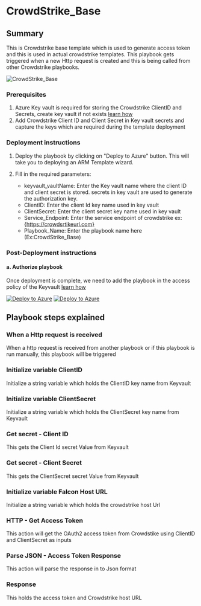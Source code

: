 # CrowdStrike_Base
 ## Summary
This is Crowdstrike base template which is used to generate access token and this is used in actual crowdstrike templates. This playbook gets triggered when a new Http request is created and this is being called from other Crowdstrike playbooks.

![CrowdStrike_Base](https://raw.githubusercontent.com/Azure/Azure-Sentinel/master/Solutions/CrowdStrike%20Falcon%20Endpoint%20Protection/Playbooks/CrowdStrike_Base/images/designerScreenshotLight.png)
### Prerequisites

1. Azure Key vault is required for storing the Crowdstrike ClientID and Secrets, create key vault if not exists [learn how](https://portal.azure.com/#create/Microsoft.Template/uri/https%3A%2F%2Fraw.githubusercontent.com%2FAzure%2Fazure-quickstart-templates%2Fmaster%2Fquickstarts%2Fmicrosoft.keyvault%2Fkey-vault-secret-create%2Fazuredeploy.json)
2. Add Crowdstrike Client ID and Client Secret in Key vault secrets and capture the keys which are required during the template deployment


### Deployment instructions
1. Deploy the playbook by clicking on "Deploy to Azure" button. This will take you to deploying an ARM Template wizard.
2. Fill in the required parameters:

    * keyvault_vaultName: Enter the Key vault name where the client ID and client secret is stored. secrets in key vault are used to generate the authorization key.
    * ClientID: Enter the client Id key name used in key vault
    * ClientSecret: Enter the client secret key name used in key vault
    * Service_Endpoint: Enter the service endpoint of crowdstrike ex: {https://crowdsrtikeurl.com}
    * Playbook_Name: Enter the playbook name here (Ex:CrowdStrike_Base)


### Post-Deployment instructions
#### a. Authorize playbook
Once deployment is complete, we need to add the playbook in the access policy of the Keyvault [learn how](https://docs.microsoft.com/azure/key-vault/general/assign-access-policy-portal)


[![Deploy to Azure](https://aka.ms/deploytoazurebutton)](https://portal.azure.com/#create/Microsoft.Template/uri/https%3A%2F%2Fraw.githubusercontent.com%2FAzure%2FAzure-Sentinel%2Fmaster%2FSolutions%2FCrowdStrike%2520Falcon%2520Endpoint%2520Protection%2FPlaybooks%2FCrowdStrike_Base%2Fazuredeploy.json) [![Deploy to Azure](https://aka.ms/deploytoazuregovbutton)](https://portal.azure.us/#create/Microsoft.Template/uri/https%3A%2F%2Fraw.githubusercontent.com%2FAzure%2FAzure-Sentinel%2Fmaster%2FSolutions%2FCrowdStrike%2520Falcon%2520Endpoint%2520Protection%2FPlaybooks%2FCrowdStrike_Base%2Fazuredeploy.json)


## Playbook steps explained

### When a Http request is received
When a http request is received from another playbook or if this playbook is run manually, this playbook will be triggered

### Initialize variable ClientID
Initialize a string variable which holds the ClientID key name from Keyvault

### Initialize variable ClientSecret
Initialize a string variable which holds the ClientSecret key name from Keyvault

### Get secret - Client ID
This gets the Client Id secret Value from Keyvault

### Get secret - Client Secret
This gets the ClientSecret secret Value from Keyvault

### Initialize variable Falcon Host URL
Initialize a string variable which holds the crowdstrike host Url

### HTTP - Get Access Token
This action will get the OAuth2 access token from Crowdstike using ClientID and ClientSecret as inputs

### Parse JSON - Access Token Response
This action will parse the response in to Json format

### Response
This holds the access token and Crowdstrike host URL
